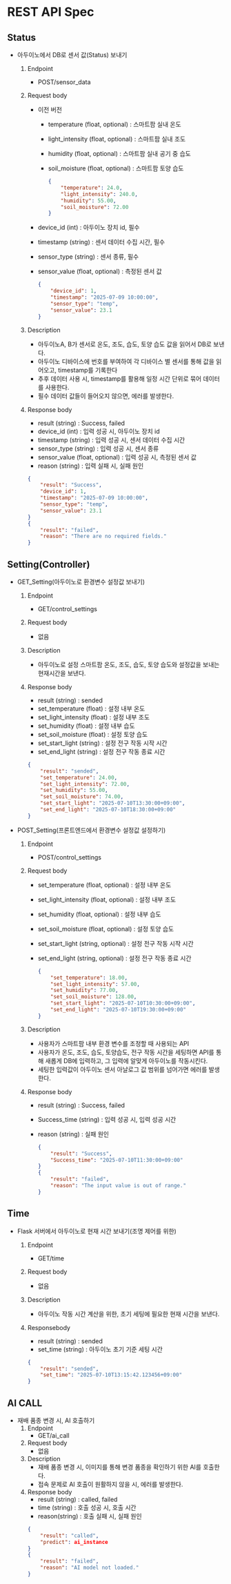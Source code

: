 # REST API Spec

## Status
- 아두이노에서 DB로 센서 값(Status) 보내기
    1. Endpoint
        - POST/sensor_data
    2. Request body
        - 이전 버전
            - temperature (float, optional) : 스마트팜 실내 온도
            - light_intensity (float, optional) : 스마트팜 실내 조도
            - humidity (float, optional) : 스마트팜 실내 공기 중 습도
            - soil_moisture (float, optional) : 스마트팜 토양 습도
                
                ```json
                { 
                	"temperature": 24.0,
                	"light_intensity": 240.0,
                	"humidity": 55.00,
                	"soil_moisture": 72.00
                }
                ```
                
        - device_id (int) : 아두이노 장치 id, 필수
        - timestamp (string) : 센서 데이터 수집 시간, 필수
        - sensor_type (string) : 센서 종류, 필수
        - sensor_value (float, optional) : 측정된 센서 값
            
            ```json
            {
            	"device_id": 1,
            	"timestamp": "2025-07-09 10:00:00",
            	"sensor_type": "temp",
            	"sensor_value": 23.1
            }
            ```
            
    3. Description
        - 아두이노A, B가 센서로 온도, 조도, 습도, 토양 습도 값을 읽어서 DB로 보낸다.
        - 아두이노 디바이스에 번호를 부여하여 각 디바이스 별 센서를 통해 값을 읽어오고, timestamp를 기록한다
        - 추후 데이터 사용 시, timestamp를 활용해 일정 시간 단위로 묶어 데이터를 사용한다.
        - 필수 데이터 값들이 들어오지 않으면, 에러를 발생한다.
    4. Response body
        - result (string) : Success, failed
        - device_id (int) : 입력 성공 시, 아두이노 장치 id
        - timestamp (string) : 입력 성공 시, 센서 데이터 수집 시간
        - sensor_type (string) : 입력 성공 시, 센서 종류
        - sensor_value (float, optional) : 입력 성공 시, 측정된 센서 값
        - reason (string) : 입력 실패 시, 실패 원인
        
        ```json
        {
        	"result": "Success",
        	"device_id": 1,
        	"timestamp": "2025-07-09 10:00:00",
        	"sensor_type": "temp",
        	"sensor_value": 23.1
        }
        {
        	"result": "failed",
        	"reason": "There are no required fields."
        }
        ```
        

## Setting(Controller)

- GET_Setting(아두이노로 환경변수 설정값 보내기)
    1. Endpoint
        - GET/control_settings
    2. Request body
        - 없음
    3. Description
        - 아두이노로 설정 스마트팜 온도, 조도, 습도, 토양 습도와 설정값을 보내는 현재시간을 보낸다.
    4. Response body
        - result (string) : sended
        - set_temperature (float) : 설정 내부 온도
        - set_light_intensity (float) : 설정 내부 조도
        - set_humidity (float) : 설정 내부 습도
        - set_soil_moisture (float) : 설정 토양 습도
        - set_start_light (string) : 설정 전구 작동 시작 시간
        - set_end_light (string) : 설정 전구 작동 종료 시간
        
        ```json
        {
        	"result": "sended",
        	"set_temperature": 24.00,
        	"set_light_intensity": 72.00,
        	"set_humidity": 55.00,
        	"set_soil_moisture": 74.00,
        	"set_start_light": "2025-07-10T13:30:00+09:00",
        	"set_end_light": "2025-07-10T18:30:00+09:00"
        }
        ```
        
- POST_Setting(프론트엔드에서 환경변수 설정값 설정하기)
    1. Endpoint
        - POST/control_settings
    2. Request body
        - set_temperature (float, optional) : 설정 내부 온도
        - set_light_intensity (float, optional) : 설정 내부 조도
        - set_humidity (float, optional) : 설정 내부 습도
        - set_soil_moisture (float, optional) : 설정 토양 습도
        - set_start_light (string, optional) : 설정 전구 작동 시작 시간
        - set_end_light (string, optional) : 설정 전구 작동 종료 시간
            
            ```json
            {
            	"set_temperature": 18.00,
            	"set_light_intensity": 57.00,
            	"set_humidity": 77.00,
            	"set_soil_moisture": 128.00,
            	"set_start_light": "2025-07-10T10:30:00+09:00",
            	"set_end_light": "2025-07-10T19:30:00+09:00"
            }
            ```
            
    3. Description
        - 사용자가 스마트팜 내부 환경 변수를 조정할 때 사용되는 API
        - 사용자가 온도, 조도, 습도, 토양습도, 전구 작동 시간을 세팅하면 API를 통해 새롭게 DB에 입력하고, 그 입력에 알맞게 아두이노를 작동시킨다.
        - 세팅한 입력값이 아두이노 센서 아날로그 값 범위를 넘어가면 에러를 발생한다.
    4. Response body
        - result (string) : Success, failed
        - Success_time (string) : 입력 성공 시, 입력 성공 시간
        - reason (string) : 실패 원인
            
            ```json
            {
            	"result": "Success",
            	"Success_time": "2025-07-10T11:30:00+09:00"
            }
            {
            	"result": "failed",
            	"reason": "The input value is out of range."
            }
            ```
            

## Time

- Flask 서버에서 아두이노로 현재 시간 보내기(조명 제어를 위한)
    1. Endpoint
        - GET/time
    2. Request body
        - 없음
    3. Description
        - 아두이노 작동 시간 계산을 위한, 초기 세팅에 필요한 현재 시간을 보낸다.
    4. Responsebody
        - result (string) : sended
        - set_time (string) : 아두이노 초기 기준 세팅 시간
        
        ```json
        {
        	"result": "sended",
        	"set_time": "2025-07-10T13:15:42.123456+09:00"
        }
        ```
        

## AI CALL

- 재배 품종 변경 시, AI 호출하기
    1. Endpoint
        - GET/ai_call
    2. Request body
        - 없음
    3. Description
        - 재배 품종 변경 시, 이미지를 통해 변경 품종을 확인하기 위한 AI를 호출한다.
        - 접속 문제로 AI 호출이 원활하지 않을 시, 에러를 발생한다.
    4. Response body
        - result (string) : called, failed
        - time (string) : 호출 성공 시, 호출 시간
        - reason(string) : 호출 실패 시, 실패 원인
        ```json
       {
        	"result": "called",
        	"predict": ai_instance
        }
        {
        	"result": "failed",
        	"reason": "AI model not loaded."
        }
        ```
